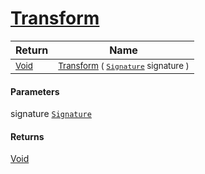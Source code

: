 # [Transform](./Scale-100663855.md)



| Return | Name | 
| --- | --- | 
| <sub>[Void](https://docs.microsoft.com/en-us/dotnet/api/System.Void)</sub>| <sub>[Transform](./Scale-100663855.md) ( [`Signature`](./../../../../Signature.md) signature )</sub>| <br>


#### Parameters
 signature  [`Signature`](./../../../../Signature.md)<br>
#### Returns
[Void](https://docs.microsoft.com/en-us/dotnet/api/System.Void)